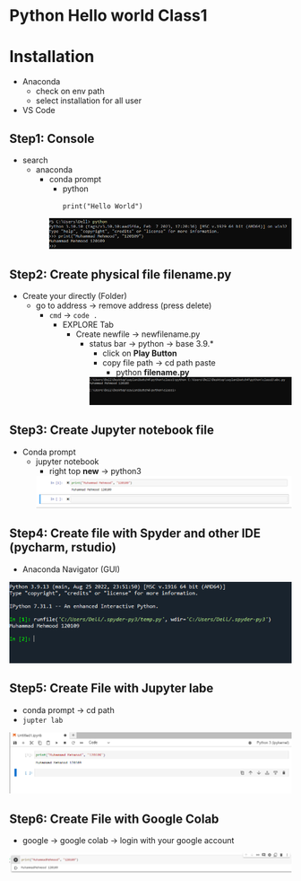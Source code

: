 # Python Hello world Class1
# Installation
* Anaconda
    * check on env path
    * select installation for all user
* VS Code
## Step1: Console
* search
    * anaconda
        * conda prompt
            * python
                ```
                print("Hello World")
                ```
            <img src ="images/step1.PNG">
## Step2: Create physical file filename.py
* Create your directly (Folder)
    * go to address -> remove address (press delete)
        * `cmd` -> `code .`
            * EXPLORE Tab
                * Create newfile -> newfilename.py
                    * status bar -> python -> base 3.9.*
                        * click on **Play Button**
                        * copy file path -> cd path paste
                            * python **filename.py** 
                        <img src ="images/step2.PNG">
## Step3: Create Jupyter notebook file
* Conda prompt 
    * jupyter notebook
        * right top **new** -> python3
        <img src ="images/step3.PNG">
## Step4: Create file with Spyder and other IDE (pycharm, rstudio)
* Anaconda Navigator (GUI)
<img src ="images/step4.PNG">

## Step5: Create File with Jupyter labe
* conda prompt -> cd path
* `jupter lab`
<img src ="images/step5.PNG">

## Step6: Create File with Google Colab
* google -> google colab -> login with your google account
<img src ="images/step6.PNG">